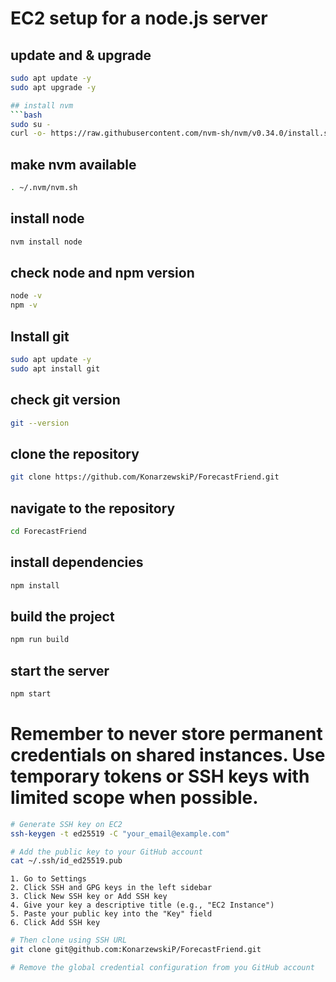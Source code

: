 # EC2 setup for a node.js server

## update and & upgrade
```bash
sudo apt update -y
sudo apt upgrade -y
```

```bash
## install nvm
```bash
sudo su -
curl -o- https://raw.githubusercontent.com/nvm-sh/nvm/v0.34.0/install.sh | bash
```
## make nvm available
```bash
. ~/.nvm/nvm.sh
```

## install node
```bash
nvm install node
```

## check node and npm version
```bash
node -v
npm -v
```

## Install git
```bash
sudo apt update -y
sudo apt install git
```

## check git version
```bash
git --version
```

## clone the repository
```bash
git clone https://github.com/KonarzewskiP/ForecastFriend.git
```

## navigate to the repository
```bash
cd ForecastFriend
```

## install dependencies
```bash
npm install
```

## build the project
```bash
npm run build
```

## start the server
```bash
npm start
```


# Remember to never store permanent credentials on shared instances. Use temporary tokens or SSH keys with limited scope when possible.


```bash
# Generate SSH key on EC2
ssh-keygen -t ed25519 -C "your_email@example.com"
```


```bash
# Add the public key to your GitHub account
cat ~/.ssh/id_ed25519.pub
```
```
1. Go to Settings
2. Click SSH and GPG keys in the left sidebar
3. Click New SSH key or Add SSH key
4. Give your key a descriptive title (e.g., "EC2 Instance")
5. Paste your public key into the "Key" field
6. Click Add SSH key
```

```bash
# Then clone using SSH URL
git clone git@github.com:KonarzewskiP/ForecastFriend.git
```

```bash
# Remove the global credential configuration from you GitHub account
```

